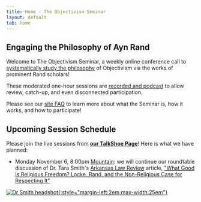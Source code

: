 ```yaml
---
title: Home - The Objectivism Seminar
layout: default
tab: home
---
```


Engaging the Philosophy of Ayn Rand
-----------------------------------
Welcome to The Objectivism Seminar, a weekly online conference call to
[systematically study the philosophy](/about "About the Objectivism Seminar")
of Objectivism via the works of prominent Rand scholars!

These moderated one-hour sessions are [recorded and podcast](/archives "Session Recording Archives")
to allow review, catch-up, and even disconnected participation.

Please see our [site FAQ](/faq "Frequently Asked Questions")
to learn more about what the Seminar is, how it works, and how to participate!

Upcoming Session Schedule
-------------------------
Please join the live sessions from
[**our TalkShoe Page**](http://www.talkshoe.com/talkshoe/web/talkCast.jsp?masterId=15215&amp;cmd=tc "The Objectivism Seminar at TalkShoe.com")!
Here is what we have planned:

* Monday November 6,
  8:00pm [Mountain][mtn]:
  we will continue our roundtable discussion of
  Dr. Tara Smith's [Arkansas Law Review](http://media.law.uark.edu/arklawreview/) article, 
  ["What Good Is Religious Freedom? Locke, Rand, and the Non-Religious Case for Respecting It"][article1]

[![Dr Smith headshot][headshot]{:style="margin-left:2em;max-width:25em"}][article1]
<!-- [![Judicial Review in an Objective Legal System cover][cover]{:style="margin-left:2em;max-width:25em"}][book] -->


[cover]:    https://images-na.ssl-images-amazon.com/images/I/410dGRxeleL.jpg
[headshot]: https://ari.aynrand.org/-/media/images/ari/experts/affiliate/regular-resolution/smith_tara2011260x260gs.ashx?h=260&la=en&mh=260&mw=260&w=260&hash=C3B7704DA9CFAF912F55FDAC7C6D50455D3760D3
[book]:     http://amzn.com/110753495X
[article1]: http://media.law.uark.edu/arklawreview/2017/03/09/what-good-is-religious-freedom-locke-rand-and-the-non-religious-case-for-respecting-it/
[article2]: http://media.law.uark.edu/arklawreview/2017/03/09/what-good-is-religious-freedom-locke-rand-and-the-non-religious-case-for-respecting-it/
[mtn]:      http://wwp.greenwichmeantime.com/time-zone/usa/mountain-time/
